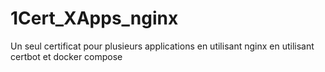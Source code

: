 # 1Cert_XApps_nginx
Un seul certificat pour plusieurs applications en utilisant nginx en utilisant certbot et docker compose
